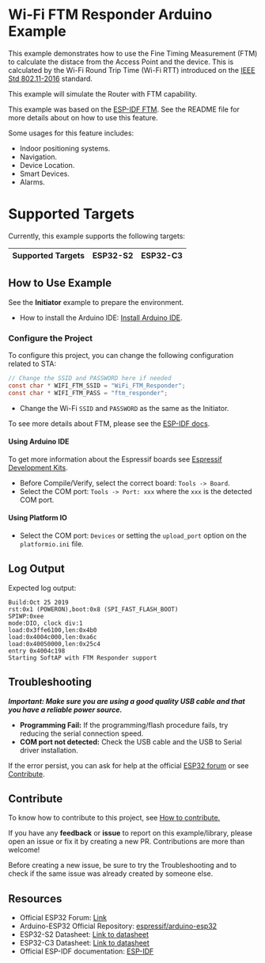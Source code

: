 # Wi-Fi FTM Responder Arduino Example

This example demonstrates how to use the Fine Timing Measurement (FTM) to calculate the distace from the Access Point and the device. This is calculated by the Wi-Fi Round Trip Time (Wi-Fi RTT) introduced on the [IEEE Std 802.11-2016](https://en.wikipedia.org/wiki/IEEE_802.11mc) standard.

This example will simulate the Router with FTM capability.

This example was based on the [ESP-IDF FTM](https://github.com/espressif/esp-idf/tree/master/examples/wifi/ftm). See the README file for more details about on how to use this feature.

Some usages for this feature includes:

* Indoor positioning systems.
* Navigation.
* Device Location.
* Smart Devices.
* Alarms.

# Supported Targets

Currently, this example supports the following targets:

| Supported Targets | ESP32-S2 | ESP32-C3 |
| ----------------- | -------- | -------- |

## How to Use Example

See the **Initiator** example to prepare the environment.

* How to install the Arduino IDE: [Install Arduino IDE](https://github.com/espressif/arduino-esp32/tree/master/docs/arduino-ide).

### Configure the Project

To configure this project, you can change the following configuration related to STA:

```c
// Change the SSID and PASSWORD here if needed
const char * WIFI_FTM_SSID = "WiFi_FTM_Responder";
const char * WIFI_FTM_PASS = "ftm_responder";
```

* Change the Wi-Fi `SSID` and `PASSWORD` as the same as the Initiator.

To see more details about FTM, please see the [ESP-IDF docs](https://docs.espressif.com/projects/esp-idf/en/latest/esp32s2/api-reference/network/esp_wifi.html).

#### Using Arduino IDE

To get more information about the Espressif boards see [Espressif Development Kits](https://www.espressif.com/en/products/devkits).

* Before Compile/Verify, select the correct board: `Tools -> Board`.
* Select the COM port: `Tools -> Port: xxx` where the `xxx` is the detected COM port.

#### Using Platform IO

* Select the COM port: `Devices` or setting the `upload_port` option on the `platformio.ini` file.

## Log Output

Expected log output:

```
Build:Oct 25 2019
rst:0x1 (POWERON),boot:0x8 (SPI_FAST_FLASH_BOOT)
SPIWP:0xee
mode:DIO, clock div:1
load:0x3ffe6100,len:0x4b0
load:0x4004c000,len:0xa6c
load:0x40050000,len:0x25c4
entry 0x4004c198
Starting SoftAP with FTM Responder support
```

## Troubleshooting

***Important: Make sure you are using a good quality USB cable and that you have a reliable power source.***

* **Programming Fail:** If the programming/flash procedure fails, try reducing the serial connection speed.
* **COM port not detected:** Check the USB cable and the USB to Serial driver installation.

If the error persist, you can ask for help at the official [ESP32 forum](https://esp32.com) or see [Contribute](#contribute).

## Contribute

To know how to contribute to this project, see [How to contribute.](https://github.com/espressif/arduino-esp32/blob/master/CONTRIBUTING.rst)

If you have any **feedback** or **issue** to report on this example/library, please open an issue or fix it by creating a new PR. Contributions are more than welcome!

Before creating a new issue, be sure to try the Troubleshooting and to check if the same issue was already created by someone else.

## Resources

* Official ESP32 Forum: [Link](https://esp32.com)
* Arduino-ESP32 Official Repository: [espressif/arduino-esp32](https://github.com/espressif/arduino-esp32)
* ESP32-S2 Datasheet: [Link to datasheet](https://www.espressif.com/sites/default/files/documentation/esp32-s2_datasheet_en.pdf)
* ESP32-C3 Datasheet: [Link to datasheet](https://www.espressif.com/sites/default/files/documentation/esp32-c3_datasheet_en.pdf)
* Official ESP-IDF documentation: [ESP-IDF](https://idf.espressif.com)
